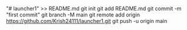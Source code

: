 
"# launcher1" >> README.md
git init
git add README.md
git commit -m "first commit"
git branch -M main
git remote add origin https://github.com/Krish24111/launcher1.git
git push -u origin main
                

